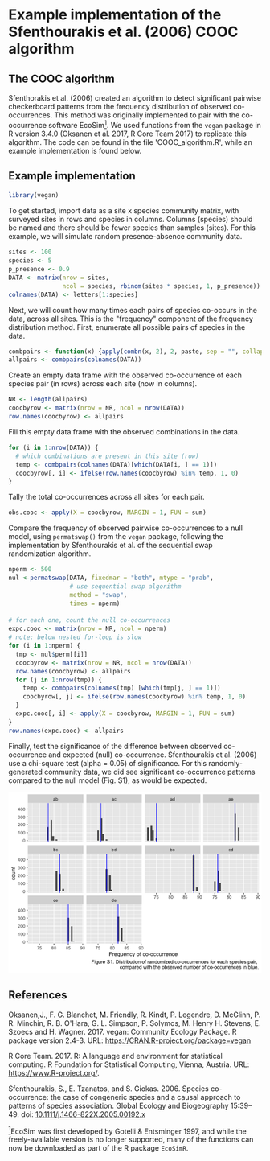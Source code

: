 # Example implementation of the Sfenthourakis et al. (2006) COOC algorithm



## The COOC algorithm

Sfenthorakis et al. (2006) created an algorithm to detect significant pairwise checkerboard patterns from the frequency distribution of observed co-occurrences. This method was originally implemented to pair with the co-occurrence software EcoSim<a href="#note1" id="note1ref"><sup>1</sup></a>. We used functions from the `vegan` package in R version 3.4.0 (Oksanen et al. 2017, R Core Team 2017) to replicate this algorithm. The code can be found in the file 'COOC_algorithm.R', while an example implementation is found below.


## Example implementation


```r
library(vegan)
```

To get started, import data as a site x species community matrix, with surveyed sites in rows and species in columns. Columns (species) should be named and there should be fewer species than samples (sites). For this example, we will simulate random presence-absence community data.

```r
sites <- 100
species <- 5
p_presence <- 0.9
DATA <- matrix(nrow = sites,
               ncol = species, rbinom(sites * species, 1, p_presence))
colnames(DATA) <- letters[1:species]
```

Next, we will count how many times each pairs of species co-occurs in the data, across all sites. This is the "frequency" component of the frequency distribution method. First, enumerate all possible pairs of species in the data.


```r
combpairs <- function(x) {apply(combn(x, 2), 2, paste, sep = "", collapse = "")}
allpairs <- combpairs(colnames(DATA))
```

Create an empty data frame with the observed co-occurrence of each species pair (in rows) across each site (now in columns).

```r
NR <- length(allpairs)
coocbyrow <- matrix(nrow = NR, ncol = nrow(DATA))
row.names(coocbyrow) <- allpairs
```

Fill this empty data frame with the observed combinations in the data.

```r
for (i in 1:nrow(DATA)) {
  # which combinations are present in this site (row)
  temp <- combpairs(colnames(DATA)[which(DATA[i, ] == 1)])
  coocbyrow[, i] <- ifelse(row.names(coocbyrow) %in% temp, 1, 0)
}
```

Tally the total co-occurrences across all sites for each pair.

```r
obs.cooc <- apply(X = coocbyrow, MARGIN = 1, FUN = sum)
```

Compare the frequency of observed pairwise co-occurrences to a null model, using `permatswap()` from the `vegan` package, following the implementation by Sfenthourakis et al. of the sequential swap randomization algorithm.

```r
nperm <- 500
nul <-permatswap(DATA, fixedmar = "both", mtype = "prab",
                 # use sequential swap algorithm
                 method = "swap", 
                 times = nperm)

# for each one, count the null co-occurrences
expc.cooc <- matrix(nrow = NR, ncol = nperm)
# note: below nested for-loop is slow
for (i in 1:nperm) {
  tmp <- nul$perm[[i]]
  coocbyrow <- matrix(nrow = NR, ncol = nrow(DATA))
  row.names(coocbyrow) <- allpairs
  for (j in 1:nrow(tmp)) {
    temp <- combpairs(colnames(tmp) [which(tmp[j, ] == 1)])
    coocbyrow[, j] <- ifelse(row.names(coocbyrow) %in% temp, 1, 0)
  }
  expc.cooc[, i] <- apply(X = coocbyrow, MARGIN = 1, FUN = sum)
}
row.names(expc.cooc) <- allpairs
```

Finally, test the significance of the difference between observed co-occurrence and expected (null) co-occurrence. Sfenthourakis et al. (2006) use a chi-square test (alpha = 0.05) of significance. For this randomly-generated community data, we did see significant co-occurrence patterns compared to the null model (Fig. S1), as would be expected.

![](COOC_code_example_files/figure-html/unnamed-chunk-8-1.png)<!-- -->

## References

Oksanen,J., F. G. Blanchet, M. Friendly, R. Kindt, P. Legendre, D. McGlinn, P. R. Minchin, R. B. O'Hara, G. L. Simpson, P. Solymos, M. Henry H. Stevens, E. Szoecs and H. Wagner. 2017. vegan: Community Ecology Package. R package version 2.4-3. URL: https://CRAN.R-project.org/package=vegan

R Core Team. 2017. R: A language and environment for statistical computing. R Foundation for Statistical Computing, Vienna, Austria. URL: https://www.R-project.org/.

Sfenthourakis, S., E. Tzanatos, and S. Giokas. 2006. Species co-occurrence: the case of congeneric species and a causal approach to patterns of species association. Global Ecology and Biogeography 15:39–49. doi: [10.1111/j.1466-822X.2005.00192.x](doi.org/10.1111/j.1466-822X.2005.00192.x)

<a id="note1" href="#note1ref"><sup>1</sup></a>EcoSim was first developed by Gotelli & Entsminger 1997, and while the freely-available version is no longer supported, many of the functions can now be downloaded as part of the R package `EcoSimR`.


